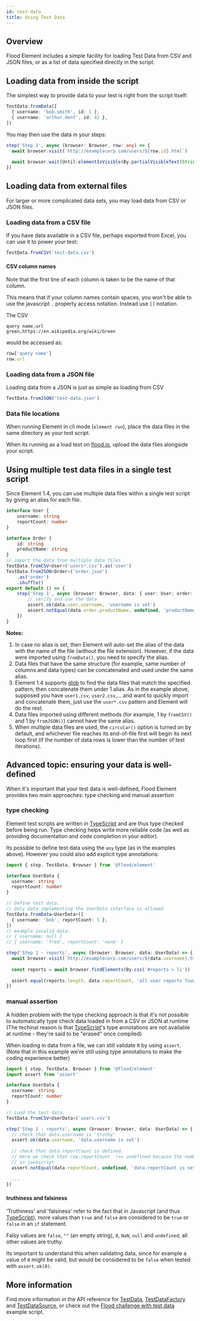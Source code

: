 ```yaml
---
id: test-data
title: Using Test Data
---
```


## Overview

Flood Element includes a simple facility for loading Test Data from CSV and JSON files, or as a list of data specified directly in the script.

## Loading data from inside the script

The simplest way to provide data to your test is right from the script itself:

```typescript
TestData.fromData([
  { username: 'bob.smith', id: 1 },
  { username: 'arthur.dent', id: 42 },
])
```

You may then use the data in your steps:

```typescript
step('Step 1', async (browser: Browser, row: any) => {
  await browser.visit(`http://examplecorp.com/users/${row.id}.html`)
  
  await browser.wait(Until.elementIsVisible(By.partialVisibleText(String(row.id))))
})
```

## Loading data from external files

For larger or more complicated data sets, you may load data from CSV or JSON files.


### Loading data from a CSV file

If you have data available in a CSV file, perhaps exported from Excel, you can use it to power your test:

```typescript
TestData.fromCSV('test-data.csv')
```

#### CSV column names

Note that the first line of each column is taken to be the name of that column.

This means that if your column names contain spaces, you won't be able to use the javascript `.` property access notation.
Instead use `[]` notation.

The CSV

```csv
query name,url
green,https://en.wikipedia.org/wiki/Green
```

would be accessed as:

```typescript
row['query name']
row.url
```

### Loading data from a JSON file

Loading data from a JSON is just as simple as loading from CSV

```typescript
TestData.fromJSON('test-data.json')
```

### Data file locations

When running Element in cli mode (`element run`), place the data files in the same directory as your test script.

When its running as a load test on [flood.io](https://flood.io), upload the data files alongside your script.

## Using multiple test data files in a single test script

Since Element 1.4, you can use multiple data files within a single test script by giving an alias for each file.

```typescript
interface User {
	username: string
	reportCount: number
}

interface Order {
	id: string
	productName: string
}
// import the data from multiple data files
TestData.fromCSV<User>('users*.csv').as('user')
TestData.fromJSON<Order>('order.json')
	.as('order')
	.shuffle()
export default () => {
	step('Step 1', async (browser: Browser, data: { user: User; order: Order }) => {
		// verify and use the data
		assert.ok(data.user.username, 'username is set')
		assert.notEqual(data.order.productName, undefined, 'productName is set')
	})
}
```

**Notes:**

1. In case no alias is set, then Element will auto-set the alias of the data with the name of the file (without the file extension). However, if the data were imported using `fromData()`, you need to specify the alias.
2. Data files that have the same structure (for example, same number of columns and data types) can be concatenated and used under the same alias.
3. Element 1.4 supports [glob](https://www.npmjs.com/package/glob) to find the data files that match the specified pattern, then concatenate them under 1 alias. As in the example above, supposed you have `user1.csv`, `user2.csv`,... and want to quickly import and concatenate them, just use the `user*.csv` pattern and Element will do the rest.
4. Data files imported using different methods (for example, 1 by `fromCSV()` and 1 by `fromJSON()`) cannot have the same alias.
5. When multiple data files are used, the `circular()` option is turned on by default, and whichever file reaches its end-of-file first will begin its next loop first (if the number of data rows is lower than the number of test iterations).

## Advanced topic: ensuring your data is well-defined

When it's important that your test data is well-defined, Flood Element provides two main approaches: type checking and manual assertion

### type checking

Element test scripts are written in [TypeScript] and are thus type checked before being run. Type checking helps write more reliable code (as well as providing documentation and code completion in your editor).

Its possible to define test data using the `any` type (as in the examples above). However you could also add explicit type annotations:

```typescript
import { step, TestData, Browser } from '@flood/element'

interface UserData {
  username: string
  reportCount: number
}

// Define test data.
// Only data implementing the UserData interface is allowed
TestData.fromData<UserData>([
  { username: 'bob', reportCount: 1 },
])
// example invalid data:
// { username: null }
// { username: 'fred', reportCount: 'none' }

step('Step 1 - reports', async (browser: Browser, data: UserData) => {
  await browser.visit(`http://examplecorp.com/users/${data.username}.html`)
  
  const reports = await browser.findElements(By.css('#reports > li'))
  
  assert.equal(reports.length, data.reportCount, 'all user reports found')
})
```

### manual assertion
A hidden problem with the type checking approach is that it's not possible to automatically type check data loaded in from a CSV or JSON at runtime (The techinal reason is that [TypeScript]'s type annotations are not available at runtime - they're said to be "erased" once compiled)

When loading in data from a file, we can still validate it by using `assert`. (Note that in this example we're still using type annotations to make the coding experience better)

```typescript
import { step, TestData, Browser } from '@flood/element'
import assert from 'assert'

interface UserData {
  username: string
  reportCount: number
}

// Load the test data.
TestData.fromCSV<UserData>('users.csv')

step('Step 1 - reports', async (browser: Browser, data: UserData) => {
  // check that data.username is 'truthy'
  assert.ok(data.username, 'data.username is set')
  
  // check that data.reportCount is defined. 
  // Here we check that row.reportCount  !== undefined because the number 0 is considered to be 'falsy'
  // in javascript
  assert.notEqual(data.reportCount, undefined, 'data.reportCount is set')
  
  ...
})
```

#### truthiness and falsiness

'Truthiness' and 'falsiness' refer to the fact that in Javascript (and thus [TypeScript]), more values than `true` and `false` are considered to be `true` or `false` in an `if` statement.

Falsy values are `false`, `""` (an empty string), `0`, `NaN`, `null` and `undefined`; all other values are truthy.

Its important to understand this when validating data, since for example a value of `0` might be valid, but would be considered to be `false` when tested with `assert.ok(0)`.

## More information

Find more information in the API reference for [TestData], [TestDataFactory] and [TestDataSource], or check out the [Flood challenge with test data] example script.

[TypeScript]: https://www.typescriptlang.org/
<!-- suffix -->

[TypeScript]: https://www.typescriptlang.org/
[TestData]: ../api/TestData.md#testdata
[TestDataFactory]: ../api/TestData.md#testdatafactory
[TestDataSource]: ../api/TestData.md#testdatasource
[Flood challenge with test data]: https://github.com/flood-io/element/blob/stable/examples/flood-challenge.ts
